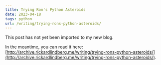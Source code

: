 ```yaml
---
title: Trying Ron's Python Asteroids
date: 2023-04-18
tags: python
url: /writing/trying-rons-python-asteroids/
---
```


This post has not yet been imported to my new blog.

In the meantime, you can read it here: [http://archive.rickardlindberg.me/writing/trying-rons-python-asteroids/](http://archive.rickardlindberg.me/writing/trying-rons-python-asteroids/).
